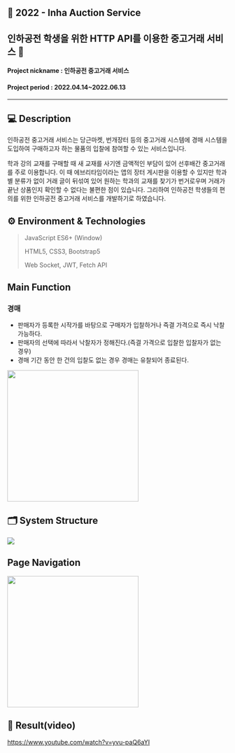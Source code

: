 ## 📌 2022 - Inha Auction Service 
## 인하공전 학생을 위한 HTTP API를 이용한 중고거래 서비스 🚚
#### Project nickname : 인하공전 중고거래 서비스
#### Project period : 2022.04.14~2022.06.13
-----------------------
## 💻 Description
인하공전 중고거래 서비스는 당근마켓, 번개장터 등의 중고거래 시스템에 경매 시스템을 도입하여 구매하고자 하는 물품의 입찰에 참여할 수 있는 서비스입니다.

학과 강의 교재를 구매할 때 새 교재를 사기엔 금액적인 부담이 있어 선후배간 중고거래를 주로 이용합니다. 이 때 에브리타임이라는 앱의 장터 게시판을 이용할 수 있지만 학과별 분류가 없이 거래 글이 뒤섞여 있어 원하는 학과의 교재를 찾기가 번거로우며 거래가 끝난 상품인지 확인할 수 없다는 불편한 점이 있습니다. 그리하여 인하공전 학생들의 편의를 위한 인하공전 중고거래 서비스를 개발하기로 하였습니다.

## ⚙ Environment & Technologies

> JavaScript ES6+ (Window)
> 
> HTML5, CSS3, Bootstrap5
>
> Web Socket, JWT, Fetch API

## Main Function
### 경매

- 판매자가 등록한 시작가를 바탕으로 구매자가 입찰하거나 즉결 가격으로 즉시 낙찰 가능하다.
- 판매자의 선택에 따라서 낙찰자가 정해진다.(즉결 가격으로 입찰한 입찰자가 없는 경우)
- 경매 기간 동안 한 건의 입찰도 없는 경우 경매는 유찰되어 종료된다.

<img src="https://user-images.githubusercontent.com/83394485/177034475-c8dff761-18f9-4de7-abf1-4850806e7076.png" height="300"/>


## 🗂 System Structure

<img src="https://user-images.githubusercontent.com/83394485/176357995-d0cada2a-7d95-4383-b8ce-870dc6d0a0ad.png"/>

## Page Navigation

<img src="https://user-images.githubusercontent.com/83394485/177034585-b3ddec08-4d0a-4042-a64b-30185338534c.png" height="300" />

## 🎥 Result(video)

https://www.youtube.com/watch?v=yvu-paQ6aYI
